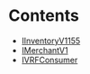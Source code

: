 

# Contents
- [IInventoryV1155](IInventoryV1155.sol/interface.IInventoryV1155.md)
- [IMerchantV1](IMerchantV1.sol/interface.IMerchantV1.md)
- [IVRFConsumer](IVRFConsumer.sol/interface.IVRFConsumer.md)
